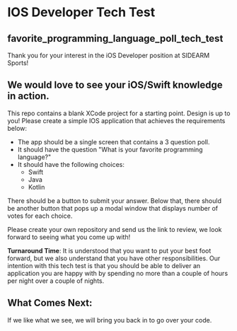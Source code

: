 # IOS Developer Tech Test

## favorite_programming_language_poll_tech_test

Thank you for your interest in the iOS Developer position at SIDEARM Sports! 

## We would love to see your iOS/Swift knowledge in action.

This repo contains a blank XCode project for a starting point. Design is up to you! Please create a simple IOS application that achieves the requirements below:

- The app should be a single screen that contains a 3 question poll. 
- It should have the question "What is your favorite programming language?" 
- It should have the following choices:
    - Swift
    - Java
    - Kotlin

There should be a button to submit your answer. Below that, there should be another button that pops up a modal window that displays number of votes for each choice.

Please create your own repository and send us the link to review, we look forward to seeing what you come up with!

**Turnaround Time**: It is understood that you want to put your best foot forward, but we also understand that you have other responsibilities. Our intention with this tech test is that you should be able to deliver an application you are happy with by spending no more than a couple of hours per night over a couple of nights.

## What Comes Next: 

If we like what we see, we will bring you back in to go over your code.
